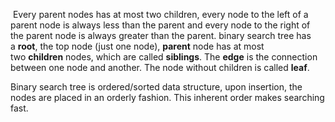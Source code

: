 
 Every parent nodes has at most two children, every node to the left of a parent node is always less than the parent and every node to the right of the parent node is always greater than the parent.
binary search tree has a **root**, the top node (just one node), **parent** node has at most two **children** nodes, which are called **siblings**. The **edge** is the connection between one node and another. The node without children is called **leaf**.

Binary search tree is ordered/sorted data structure, upon insertion, the nodes are placed in an orderly fashion. This inherent order makes searching fast.